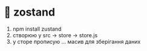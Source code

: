 # 🔧 zostand

1. npm install zustand
2. створюю у src -> store -> store.js
3. у сторе прописую ...
   масив для зберігання даних
